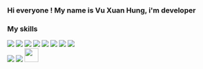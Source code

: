 ### Hi everyone ! My name is Vu Xuan Hung, i'm developer
### My skills 
![](https://img.shields.io/badge/code-.NET-informational?style=flat&logo=<#5C2D91>&logoColor=white&color=purple)
![](https://img.shields.io/badge/code-ASP.NET&nbsp;MVC-informational?style=flat&logo=<LOGO_NAME>&logoColor=white&color=purple)
![](https://img.shields.io/badge/code-ASP.NET&nbsp;Core-informational?style=flat&logo=<LOGO_NAME>&logoColor=white&color=purple)
![](https://img.shields.io/badge/code-Javascript-informational?style=flat&logo=<LOGO_NAME>&logoColor=white&color=yellow)
![](https://img.shields.io/badge/code-HTML-informational?style=flat&logo=<LOGO_NAME>&logoColor=white&color=red)
![](https://img.shields.io/badge/code-CSS-informational?style=flat&logo=<LOGO_NAME>&logoColor=white&color=blue)
![](https://img.shields.io/badge/code-NodeJS-informational?style=flat&logo=<LOGO_NAME>&logoColor=white&color=green)
![](https://img.shields.io/badge/code-ReactJS-informational?style=flat&logo=<LOGO_NAME>&logoColor=white&color=blue)
<br />
![](https://img.shields.io/badge/tool-VisualStudio-informational?style=flat&logo=<#5C2D91>&logoColor=white&color=purple)
![](https://img.shields.io/badge/tool-SmartGit-informational?style=flat&logo=<LOGO_NAME>&logoColor=white&color=purple)
<img height="32" width="32" src="https://cdn.jsdelivr.net/npm/simple-icons@v3/icons/visualstudio.svg" />
<!--
**hungvxforthewin/hungvxforthewin** is a ✨ _special_ ✨ repository because its `README.md` (this file) appears on your GitHub profile.


-->
